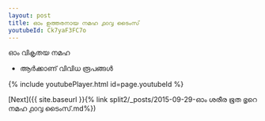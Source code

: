 ```yaml
---
layout: post
title: ഓം ഉത്തരനായ നമഹ ൧൦൮ ടൈംസ്
youtubeId: Ck7yaF3FC7o
---
```

 
 
 ഓം വികൃതയ നമഹ 
 
 -  ആർക്കാണ് വിവിധ രൂപങ്ങൾ 
 
  
 
  
 
 
 
 
 
 


{% include youtubePlayer.html id=page.youtubeId %}
 
[Next]({{ site.baseurl }}{% link  split2/_posts/2015-09-29-ഓം ശരീര ഭൂത ഭൃറെ നമഹ ൧൦൮ ടൈംസ്.md%})
 
